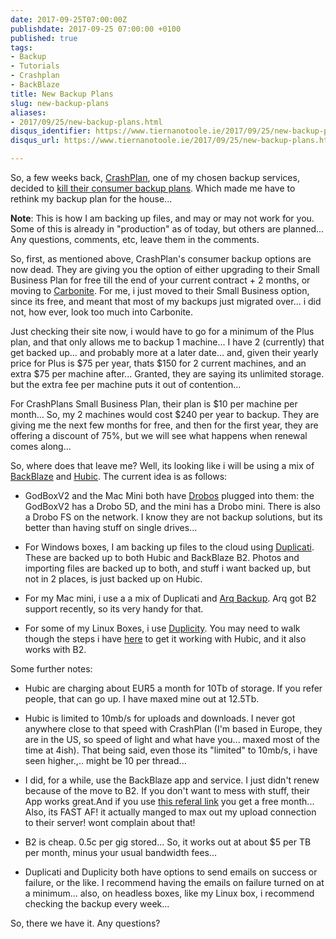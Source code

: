 ```yaml
---
date: 2017-09-25T07:00:00Z
publishdate: 2017-09-25 07:00:00 +0100
published: true
tags:
- Backup
- Tutorials
- Crashplan
- BackBlaze
title: New Backup Plans
slug: new-backup-plans
aliases:
- 2017/09/25/new-backup-plans.html
disqus_identifier: https://www.tiernanotoole.ie/2017/09/25/new-backup-plans.html
disqus_url: https://www.tiernanotoole.ie/2017/09/25/new-backup-plans.html

---
```

 So, a few weeks back, [CrashPlan](http://www.crashplan.com), one of my chosen backup services, decided to [kill their consumer backup plans](https://www.crashplan.com/en-us/consumer/nextsteps/). Which made me have to rethink my backup plan for the house...

**Note**: This is how I am backing up files, and may or may not work for you. Some of this is already in "production" as of today, but others are planned... Any questions, comments, etc, leave them in the comments.

So, first, as mentioned above, CrashPlan's consumer backup options are now dead. They are giving you the option of either upgrading to their Small Business Plan for free till the end of your current contract + 2 months, or moving to [Carbonite](https://www.carbonite.com/). For me, i just moved to their Small Business option, since its free, and meant that most of my backups just migrated over... i did not, how ever, look too much into Carbonite.

Just checking their site now, i would have to go for a minimum of the Plus plan, and that only allows me to backup 1 machine... I have 2 (currently) that get backed up... and probably more at a later date... and, given their yearly price for Plus is $75 per year, thats $150 for 2 current machines, and an extra $75 per machine after... Granted, they are saying its unlimited storage. but the extra fee per machine puts it out of contention...

For CrashPlans Small Business Plan, their plan is $10 per machine per month... So, my 2 machines would cost $240 per year to backup. They are giving me the next few months for free, and then for the first year, they are offering a discount of 75%, but we will see what happens when renewal comes along...

So, where does that leave me? Well, its looking like i will be using a mix of [BackBlaze](https://secure.backblaze.com/r/01px2w) and [Hubic](http://www.hubic.com). The current idea is as follows:

* GodBoxV2 and the Mac Mini both have [Drobos](http://www.drobo.com) plugged into them: the GodBoxV2 has a Drobo 5D, and the mini has a Drobo mini. There is also a Drobo FS on the network. I know they are not backup solutions, but its better than having stuff on single drives...

* For Windows boxes, I am backing up files to the cloud using [Duplicati](https://www.duplicati.com/). These are backed up to both Hubic and BackBlaze B2. Photos and importing files are backed up to both, and stuff i want backed up, but not in 2 places, is just backed up on Hubic.

* For my Mac mini, i use a a mix of Duplicati and [Arq Backup](https://www.arqbackup.com/). Arq got B2 support recently, so its very handy for that.

* For some of my Linux Boxes, i use [Duplicity](http://duplicity.nongnu.org/). You may need to walk though the steps i have [here](https://www.tiernanotoole.ie/2015/04/01/Duplicity_Hubic.html) to get it working with Hubic, and it also works with B2.

Some further notes:

* Hubic are charging about EUR5 a month for 10Tb of storage. If you refer people, that can go up. I have maxed mine out at 12.5Tb.

* Hubic is limited to 10mb/s for uploads and downloads. I never got anywhere close to that speed with CrashPlan (I'm based in Europe, they are in the US, so speed of light and what have you... maxed most of the time at 4ish). That being said, even those its "limited" to 10mb/s, i have seen higher.,.. might be 10 per thread...

* I did, for a while, use the BackBlaze app and service. I just didn't renew because of the move to B2. If you don't want to mess with stuff, their App works great.And if you use [this referal link](https://secure.backblaze.com/r/01px2w) you get a free month... Also, its FAST AF! it actually manged to max out my upload connection to their server! wont complain about that!

* B2 is cheap. 0.5c per gig stored... So, it works out at about $5 per TB per month, minus your usual bandwidth fees...

* Duplicati and Duplicity both have options to send emails on success or failure, or the like. I recommend having the emails on failure turned on at a minimum... also, on headless boxes, like my Linux box, i recommend checking the backup every week...

So, there we have it. Any questions?